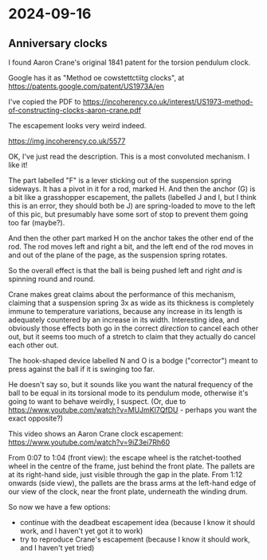 # 2024-09-16

## Anniversary clocks

I found Aaron Crane's original 1841 patent for the torsion pendulum clock.

Google has it as "Method oe cowstettctiitg clocks", at https://patents.google.com/patent/US1973A/en

I've copied the PDF to https://incoherency.co.uk/interest/US1973-method-of-constructing-clocks-aaron-crane.pdf

The escapement looks very weird indeed.

https://img.incoherency.co.uk/5577

OK, I've just read the description. This is a most convoluted mechanism. I like it!

The part labelled "F" is a lever sticking out of the suspension spring sideways. It has a pivot in it for a rod, marked H. And then the anchor (G) is a bit like a grasshopper escapement, the pallets (labelled J and I, but I think this is an error, they should both be J) are spring-loaded to move to the left of this pic, but presumably have some sort of stop to prevent them going too far (maybe?).

And then the other part marked H on the anchor takes the other end of the rod. The rod moves left and right a bit, and the left end of the rod moves in and out of the plane of the page, as the suspension spring rotates.

So the overall effect is that the ball is being pushed left and right *and* is spinning round and round.

Crane makes great claims about the performance of this mechanism, claiming that a suspension spring 3x as wide as its thickness is completely immune to temperature variations, because any increase in its length is adequately countered by an increase in its width. Interesting idea, and obviously those effects both go in the correct *direction* to cancel each other out, but it seems too much of a stretch to claim that they actually do cancel each other out.

The hook-shaped device labelled N and O is a bodge ("corrector") meant to press against the ball if it is swinging too far.

He doesn't say so, but it sounds like you want the natural frequency of the ball to be equal in its torsional mode to its pendulum mode, otherwise it's going to want to behave weirdly, I suspect. (Or, due to https://www.youtube.com/watch?v=MUJmKl7QfDU - perhaps you want the exact opposite?)

This video shows an Aaron Crane clock escapement: https://www.youtube.com/watch?v=9iZ3ei7Rh60

From 0:07 to 1:04 (front view): the escape wheel is the ratchet-toothed wheel in the centre of the frame, just behind the front plate. The pallets are at its right-hand side, just visible through the gap in the plate. From 1:12 onwards (side view), the pallets are the brass arms at the left-hand edge of our view of the clock, near the front plate, underneath the winding drum.

So now we have a few options:

 * continue with the deadbeat escapement idea (because I know it should work, and I haven't yet got it to work)
 * try to reproduce Crane's escapement (because I know it should work, and I haven't yet tried)
